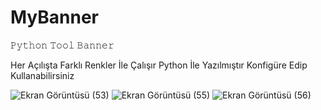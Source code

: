 # MyBanner



𝙿𝚢𝚝𝚑𝚘𝚗 𝚃𝚘𝚘𝚕 𝙱𝚊𝚗𝚗𝚎𝚛


Her Açılışta Farklı Renkler İle Çalışır Python İle Yazılmıştır Konfigüre Edip Kullanabilirsiniz


![Ekran Görüntüsü (53)](https://user-images.githubusercontent.com/86168164/171022231-df902b59-3c14-4a26-841c-31d16901569c.png)
![Ekran Görüntüsü (55)](https://user-images.githubusercontent.com/86168164/171022236-f243947c-bf8b-4776-83a1-a74b198c2c40.png)
![Ekran Görüntüsü (56)](https://user-images.githubusercontent.com/86168164/171022239-64d8700b-9ec0-4ad2-8d51-ca0ebda42ce3.png)
